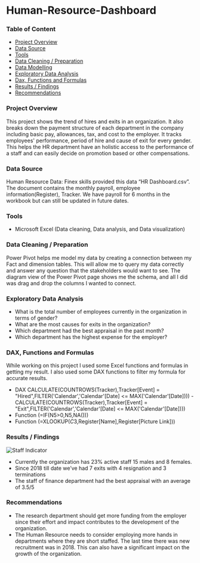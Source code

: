 # Human-Resource-Dashboard


### Table of Content
- [Project Overview](#project-overview)
- [Data Source](#data-source)
- [Tools](#tools)
- [Data Cleaning / Preparation](#data-cleaning-/-preparation)
- [Data Modelling](#data-modelling)
- [Exploratory Data Analysis](#exploratory-data-analysis)
- [Dax, Functions and Formulas](#dax,-functions-and-formulas)
- [Results / Findings](#results-/-findings)
- [Recommendations](#recommendations)

### Project Overview

This project shows the trend of hires and exits in an organization. It also breaks down the payment structure of each department in the company including basic pay, allowances, tax, and cost to the employer. 
It tracks employees' performance, period of hire and cause of exit for every gender. 
This helps the HR department have an holistic access to the performance of a staff and can easily decide on promotion based or other compensations.

### Data Source

Human Resource Data: Finex skills provided this data “HR Dashboard.csv”. 
The document contains the monthly payroll, employee information(Register), Tracker. We have payroll for 6 months in the workbook but can still be updated in future dates.

### Tools

 - Microsoft Excel (Data cleaning, Data analysis, and Data visualization)

### Data Cleaning / Preparation

Power Pivot helps me model my data by creating a connection between my Fact and dimension tables. This will allow me to query my data correctly and answer any question that the stakeholders would want to see. 
The diagram view of the Power Pivot page shows me the schema, and all I did was drag and drop the columns I wanted to connect.

### Exploratory Data Analysis

 - What is the total number of employees currently in the organization in terms of gender?
 - What are the most causes for exits in the organization?
 - Which department had the best appraisal in the past month?
 - Which department has the highest expense for the employer?

### DAX, Functions and Formulas

While working on this project I used some Excel functions and formulas in getting my result. I also used some DAX functions to filter my formula for accurate results.
 - DAX CALCULATE(COUNTROWS(Tracker),Tracker[Event] = "Hired",FILTER('Calendar','Calendar'[Date] <= MAX('Calendar'[Date]))) - CALCULATE(COUNTROWS(Tracker),Tracker[Event] = "Exit",FILTER('Calendar','Calendar'[Date] <= MAX('Calendar'[Date])))
 - Function (=IF(N5>0,N5,NA()))
 - Function (=XLOOKUP($C$3,Register[Name],Register[Picture Link]))

### Results / Findings

![Staff Indicator](https://github.com/user-attachments/assets/7bceee32-1394-445e-8a0c-01bbe8340680)

 - Currently the organization has 23% active staff 15 males and 8 females.
 - Since 2018 till date we’ve had 7 exits with 4 resignation and 3 terminations
 - The staff of finance department had the best appraisal with an average of 3.5/5


### Recommendations

 - The research department should get more funding from the employer since their effort and impact contributes to the development of the organization.
 - The Human Resource needs to consider employing more hands in departments where they are short staffed. The last time there was new recruitment was in 2018. This can also have a significant impact on the growth of the organization.

